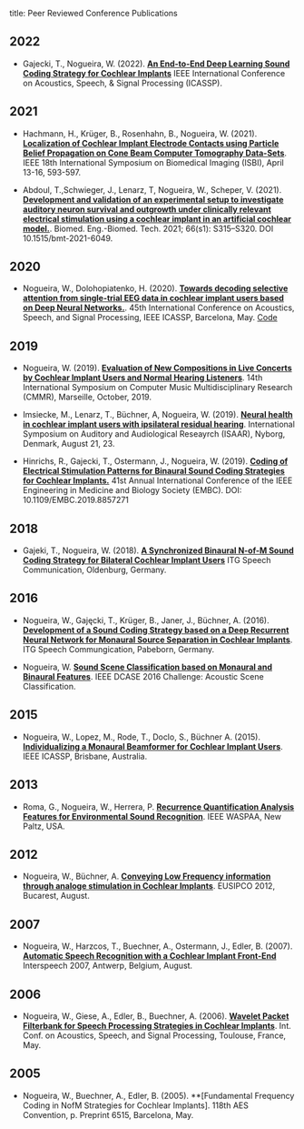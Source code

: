 title: Peer Reviewed Conference Publications


## 2022

* Gajecki, T., Nogueira, W. (2022). **[An End-to-End Deep Learning Sound Coding Strategy for Cochlear Implants](https://www.biorxiv.org/content/10.1101/2021.11.04.467324v7.full.pdf)**  IEEE International Conference on Acoustics, Speech, & Signal Processing (ICASSP).

## 2021
 
* Hachmann, H., Krüger, B., Rosenhahn, B., Nogueira, W. (2021). **[Localization of Cochlear Implant Electrode Contacts using Particle Belief Propagation on Cone Beam Computer Tomography Data-Sets](https://arxiv.org/abs/2103.10434)**. IEEE 18th International Symposium on Biomedical Imaging (ISBI), April 13-16, 593-597.

* Abdoul, T.,Schwieger, J., Lenarz, T, Nogueira, W., Scheper, V. (2021). **[Development and validation of an experimental setup to investigate
auditory neuron survival and outgrowth under clinically relevant electrical stimulation using a cochlear implant in an artificial cochlear model.]()**. Biomed. Eng.-Biomed. Tech. 2021; 66(s1): S315–S320. DOI 10.1515/bmt-2021-6049.

## 2020
* Nogueira, W., Dolohopiatenko, H. (2020). **[Towards decoding selective attention from single-trial EEG data in cochlear implant users based on Deep Neural Networks.](https://www.researchgate.net/publication/332009883_Toward_Decoding_Selective_Attention_From_Single-Trial_EEG_Data_in_Cochlear_Implant_Users)**. 45th International Conference on Acoustics, Speech, and Signal Processing, IEEE ICASSP, Barcelona, May. [Code](https://github.com/APGDHZ/SelectiveAttentionDNN)

## 2019
* Nogueira, W. (2019). **[Evaluation of New Compositions in Live Concerts by Cochlear Implant Users and Normal Hearing Listeners](https://cmmr2019.prism.cnrs.fr/Docs/Proceedings_CMMR2019.pdf)**. 14th International Symposium on Computer Music Multidisciplinary Research (CMMR), Marseille, October, 2019.

* Imsiecke, M., Lenarz, T., Büchner, A, Nogueira, W. (2019). **[Neural health in cochlear implant users with ipsilateral residual hearing](https://proceedings.isaar.eu/index.php/isaarproc/article/view/2019-03)**. International Symposium on Auditory and Audiological Reseayrch (ISAAR), Nyborg, Denmark, August  21, 23.

* Hinrichs, R., Gajecki, T., Ostermann, J., Nogueira, W. (2019). **[Coding of Electrical Stimulation Patterns for Binaural Sound Coding Strategies for Cochlear Implants.](https://pubmed.ncbi.nlm.nih.gov/31946788/)** 41st Annual International Conference of the IEEE Engineering in Medicine and Biology Society (EMBC). DOI: 10.1109/EMBC.2019.8857271

## 2018
* Gajeki, T., Nogueira, W. (2018). **[A Synchronized Binaural N-of-M Sound Coding Strategy for Bilateral Cochlear Implant Users](https://ieeexplore.ieee.org/document/8578042)**
ITG Speech Communication, Oldenburg, Germany.

## 2016
* Nogueira, W., Gajęcki, T., Krüger, B., Janer, J., Büchner, A. (2016). **[Development of a Sound Coding Strategy based on a Deep Recurrent Neural Network for Monaural Source Separation in Cochlear Implants](https://ieeexplore.ieee.org/document/7776166)**. ITG Speech Commungication, Pabeborn, Germany.

* Nogueira, W. **[Sound Scene Classification based on Monaural and Binaural Features](http://dcase.community/documents/challenge2016/technical_reports/DCASE2016_Nogueira_1009.pdf)**. IEEE DCASE 2016 Challenge: Acoustic Scene Classification.

## 2015
* Nogueira, W., Lopez, M., Rode, T., Doclo, S., Büchner A. (2015). **[Individualizing a Monaural Beamformer for Cochlear Implant Users](https://www.researchgate.net/publication/297646148_Individualizing_a_monaural_beamformer_for_cochlear_implant_users)**. IEEE ICASSP, Brisbane, Australia.

## 2013
* Roma, G., Nogueira, W., Herrera, P. **[Recurrence Quantification Analysis Features for Environmental Sound Recognition](http://mtg.upf.edu/system/files/publications/Roma-Waspaa-2014.pdf)**. IEEE WASPAA, New Paltz, USA.

## 2012
* Nogueira, W., Büchner, A. **[Conveying Low Frequency information through analoge stimulation in Cochlear Implants](http://nogueirawaldo.weebly.com/uploads/1/0/0/7/10076114/eusipconogueira.pdf)**. EUSIPCO 2012, Bucarest, August.

## 2007
* Nogueira, W., Harzcos, T., Buechner, A., Ostermann, J., Edler, B. (2007). **[Automatic Speech Recognition with a Cochlear Implant Front-End](https://auditoryprostheticgroup.weebly.com/uploads/1/0/0/7/10076114/interspeech_nogueira.pdf)** Interspeech 2007, Antwerp, Belgium, August. 

## 2006
* Nogueira, W., Giese, A., Edler, B., Buechner, A. (2006). **[Wavelet Packet Filterbank for Speech Processing Strategies in Cochlear Implants](http://www.tnt.uni-hannover.de/papers/data/nogueira-icassp-2006.pdf)**. Int. Conf. on Acoustics, Speech, and Signal Processing, Toulouse, France, May.

## 2005
* Nogueira, W., Buechner, A., Edler, B. (2005). **[Fundamental Frequency Coding in NofM Strategies for Cochlear Implants]. 118th AES Convention, p. Preprint 6515, Barcelona, May.
